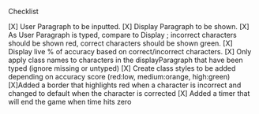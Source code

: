 Checklist

[X] User Paragraph to be inputted.
[X] Display Paragraph to be shown.
[X] As User Paragraph is typed, compare to Display ; incorrect characters should be shown red, correct characters should be shown green.
[X] Display live % of accuracy based on correct/incorrect characters.
[X] Only apply class names to characters in the displayParagraph that have been typed (ignore missing or untyped)
[X] Create class styles to be added depending on accuracy score (red:low, medium:orange, high:green)
[X]Added a border that highlights red when a character is incorrect and changed to default when the character is corrected
[X] Added a timer that will end the game when time hits zero
